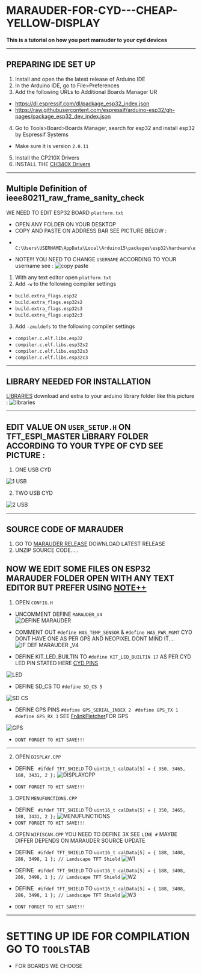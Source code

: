 # MARAUDER-FOR-CYD---CHEAP-YELLOW-DISPLAY
**This is a tutorial on how you port marauder to your cyd devices**

---
## PREPARING IDE SET UP
1. Install and open the the latest release of Arduino IDE
2. In the Arduino IDE, go to File>Preferences
3. Add the following URLs to Additional Boards Manager UR
- https://dl.espressif.com/dl/package_esp32_index.json
- https://raw.githubusercontent.com/espressif/arduino-esp32/gh-pages/package_esp32_dev_index.json
4. Go to Tools>Board>Boards Manager, search for esp32 and install esp32 by Espressif Systems
  - Make sure it is version `2.0.11`
5. Install the CP210X Drivers
6. INSTALL THE [ CH340X Drivers](https://learn.sparkfun.com/tutorials/how-to-install-ch340-drivers/all)

---
## Multiple Definition of ieee80211_raw_frame_sanity_check 
 WE NEED TO EDIT ESP32 BOARD `platform.txt`
- OPEN ANY FOLDER ON YOUR DESKTOP
- COPY AND PASTE ON ADDRESS BAR SEE PICTURE BELOW :
-       C:\Users\USERNAME\AppData\Local\Arduino15\packages\esp32\hardware\esp32\2.0.11
- NOTE!!! YOU NEED TO CHANGE `USERNAME` ACCORDING TO YOUR username see  :
![copy paste](https://github.com/smoochiee/MARAUDER-FOR-CYD---CHEAP-YELLOW-DISPLAY/assets/30816448/0c5fbf73-f3e2-49dc-81dd-1c0571941c3c)


1. With any text editor open `platform.txt`
2. Add `-w` to the following compiler settings
- `build.extra_flags.esp32`
- `build.extra_flags.esp32s2`
- `build.extra_flags.esp32s3`
- `build.extra_flags.esp32c3`
3. Add `-zmuldefs` to the following compiler settings
- `compiler.c.elf.libs.esp32`
- `compiler.c.elf.libs.esp32s2`
- `compiler.c.elf.libs.esp32s3`
- `compiler.c.elf.libs.esp32c3`


---




## LIBRARY NEEDED FOR INSTALLATION 
[LIBRARIES](https://github.com/smoochiee/MARAUDER-FOR-CYD---CHEAP-YELLOW-DISPLAY/blob/main/libraries.zip) download and extra to your arduino library folder like this picture :
![libraries](https://github.com/smoochiee/MARAUDER-FOR-CYD---CHEAP-YELLOW-DISPLAY/assets/30816448/019e8df8-b1ba-4f48-9980-d94c43c0c3df)


---


## EDIT VALUE ON `USER_SETUP.H` ON TFT_ESPI_MASTER LIBRARY FOLDER ACCORDING TO YOUR TYPE OF CYD SEE PICTURE :

1. ONE USB CYD 

![1 USB](https://github.com/smoochiee/MARAUDER-FOR-CYD---CHEAP-YELLOW-DISPLAY/assets/30816448/97002eb9-49a4-4056-a080-696cf09d2c43)

2. TWO USB CYD

![2 USB](https://github.com/smoochiee/MARAUDER-FOR-CYD---CHEAP-YELLOW-DISPLAY/assets/30816448/37f05cab-d561-453b-a51b-6830da03d236)


---
## SOURCE CODE OF MARAUDER
1. GO TO [MARAUDER RELEASE](https://github.com/justcallmekoko/ESP32Marauder/releases) DOWNLOAD LATEST RELEASE
2. UNZIP SOURCE CODE.....


## NOW WE EDIT SOME FILES ON ESP32 MARAUDER FOLDER OPEN WITH ANY TEXT EDITOR BUT PREFER USING [NOTE++](https://notepad-plus-plus.org/)
1. OPEN `CONFIG.H`
  - UNCOMMENT DEFINE `MARAUDER_V4`    
    ![DEFINE MARAUDER](https://github.com/smoochiee/MARAUDER-FOR-CYD---CHEAP-YELLOW-DISPLAY/assets/30816448/6cdaf830-0d81-4c6d-a62f-aa726024887b)

 - COMMENT OUT `#define HAS_TEMP_SENSOR` & `#define HAS_PWR_MGMT`  CYD DONT HAVE ONE AS PER GPS AND NEOPIXEL DONT MIND IT....
      ![IF DEF MARAUDER _V4](https://github.com/smoochiee/MARAUDER-FOR-CYD---CHEAP-YELLOW-DISPLAY/assets/30816448/61c97e4d-3225-401d-ade0-10e43567bbdb)


- DEFINE  KIT_LED_BUILTIN  TO  `#define KIT_LED_BUILTIN 17` AS PER CYD LED PIN STATED HERE [CYD PINS](https://github.com/witnessmenow/ESP32-Cheap-Yellow-Display/blob/main/PINS.md)
  

![LED](https://github.com/smoochiee/MARAUDER-FOR-CYD---CHEAP-YELLOW-DISPLAY/assets/30816448/601c4831-3189-472d-83ba-f6800e3964d0)


   
 - DEFINE SD_CS  TO `#define SD_CS 5`

![SD CS](https://github.com/smoochiee/MARAUDER-FOR-CYD---CHEAP-YELLOW-DISPLAY/assets/30816448/7d5aa31e-e58f-4053-9c14-1c1e754d9fad)

- DEFINE GPS PINS   `#define GPS_SERIAL_INDEX 2` ` #define GPS_TX 1`  `#define GPS_RX 3` SEE [Fr4nkFletcher](https://github.com/Fr4nkFletcher/ESP32-Marauder-Cheap-Yellow-Display/tree/master)FOR GPS

![GPS](https://github.com/smoochiee/MARAUDER-FOR-CYD---CHEAP-YELLOW-DISPLAY/assets/30816448/2e8787d0-3048-46ef-8035-67ae6f1d2138)


  - `DONT FORGET TO HIT SAVE!!!`
 ---

2. OPEN `DISPLAY.CPP` 

- DEFINE ` #ifdef TFT_SHIELD` TO `uint16_t calData[5] = { 350, 3465, 188, 3431, 2 };` 
![DISPLAYCPP](https://github.com/smoochiee/MARAUDER-FOR-CYD---CHEAP-YELLOW-DISPLAY/assets/30816448/68466006-29b4-4b84-9ca2-58449072b924)

- `DONT FORGET TO HIT SAVE!!!`

3. OPEN `MENUFUNCTIONS.CPP` 
 - DEFINE ` #ifdef TFT_SHIELD` TO `uint16_t calData[5] = { 350, 3465, 188, 3431, 2 };`
   ![MENUFUNCTIONS](https://github.com/smoochiee/MARAUDER-FOR-CYD---CHEAP-YELLOW-DISPLAY/assets/30816448/d4a11a22-7bd1-492c-98c6-9451e1511638)
- `DONT FORGET TO HIT SAVE!!!`

4. OPEN `WIFISCAN.CPP` YOU NEED TO DEFINE 3X SEE `LINE #` MAYBE DIFFER DEPENDS ON MARAUDER SOURCE UPDATE
 - DEFINE ` #ifdef TFT_SHIELD` TO  `uint16_t calData[5] = { 188, 3408, 286, 3498, 1 }; // Landscape TFT Shield`
   ![W1](https://github.com/smoochiee/MARAUDER-FOR-CYD---CHEAP-YELLOW-DISPLAY/assets/30816448/6ecbe12e-aac9-4a21-aee2-61a10042e0e2)
- DEFINE  ` #ifdef TFT_SHIELD` TO  `uint16_t calData[5] = { 188, 3408, 286, 3498, 1 }; // Landscape TFT Shield`
![W2](https://github.com/smoochiee/MARAUDER-FOR-CYD---CHEAP-YELLOW-DISPLAY/assets/30816448/191f7d7c-4520-4380-8fdb-784479b07869)

- DEFINE ` #ifdef TFT_SHIELD` TO  `uint16_t calData[5] = { 188, 3408, 286, 3498, 1 }; // Landscape TFT Shield`
![W3](https://github.com/smoochiee/MARAUDER-FOR-CYD---CHEAP-YELLOW-DISPLAY/assets/30816448/2177fce2-4664-4b86-ac62-9a9c87ed0006)

- `DONT FORGET TO HIT SAVE!!!`
---
  

# SETTING UP IDE FOR COMPILATION  GO TO ` TOOLS `TAB

+ FOR BOARDS WE CHOOSE 
      







